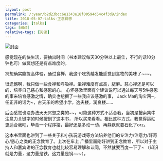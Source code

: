 ```yaml
---
layout: post
permalink: /:year/b2d23bcc6e1343e18f00594d54c4f3d9/index
title: 2018-05-07-talks-正念冥想
categories: [talks]
tags: [阅读]
relative-tags: [阅读]
---
```


![封面](https://gitee.com/linxingyang/at-2020-10-02-image/raw/master/image/T-talks/image/2018/books/znmx.jpg)


感觉现在的快生活，要抽出时间（书本建议每天30分钟以上最佳，不行的话10分钟也可）做冥想还是有点难度的。

冥想确实能提高体验，通过食禅，我这个吃货越发能感觉到食物的美味了~~~。

很遗憾啊，我只做一些食禅和呼吸禅。坐禅难度有点高，腿麻。慈心禅还是可以的，培养自己慈心和感恩的心。
心怀感激里面有个建议说可以通过每天写5件感恩的事来培育感激之情，确实也挖掘了一些我应该感激的事，
Jack Ma的淘宝网~，任正非的话为~，古天乐的希望小学，逸夫楼，润良楼......


后面感觉也没办法天天冥想之类的~~，可能这种方式不适合我，当初是搜索集中注意力关键字的时候搜到了这本书，
所以买来看看。相比这种方式，我觉得运动更适合我吧，毕竟一个程序猿，最好还是多动一动，再静默就要石化了orz。


这本书里面也讲到了一些关于和小孩玩游戏等方法培养他们的专注力/注意力/好奇心/慈心之类的正念教育了。上次在车上
广播里面刚好讲到正念教育，所以对于主持人和嘉宾讲的正念教育也就比较容易理解和认同，不然就要百度一下了~
（知识就是力量，这力量是铁，这力量是钢~~~）。



